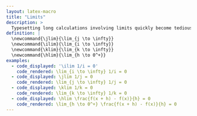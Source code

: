```yaml
---
layout: latex-macro
title: "Limits"
description: >
  Typesetting long calculations involving limits quickly become tedious because the same limit expression (such as "\(\lim_{i \to \infty}\)") appears in each in each step of the calculation—sometimes multiple times!—until the limit is fully evaluated. Any time an expression appears repeatedly, you should consider introducing a macro. In particular, when the input variable for a limit is written as \(i\), \(j\), or \(k\), then the variable almost always is integer index that goes to \(\infty\). Thus, we introduce macros to abbreviate the corresponding limit expressions. Similarly, \(h\) is commonly used as an distance that goes to zero, such as in the definition of the derivative, so we define a macro to insert "\(\lim_{h \to 0^+}\)."
definition: | 
  \newcommand{\jlim}{\lim_{j \to \infty}}
  \newcommand{\ilim}{\lim_{i \to \infty}} 
  \newcommand{\klim}{\lim_{k \to \infty}}
  \newcommand{\hlim}{\lim_{h \to 0^+}}
examples:
  - code_displayed: '\ilim 1/i = 0'
    code_rendered: \lim_{i \to \infty} 1/i = 0
  - code_displayed: \jlim 1/j = 0 
    code_rendered: \lim_{j \to \infty} 1/j = 0
  - code_displayed: \klim 1/k = 0 
    code_rendered: \lim_{k \to \infty} 1/k = 0 
  - code_displayed: \hlim \frac{f(x + h) - f(x)}{h} = 0 
    code_rendered: \lim_{h \to 0^+} \frac{f(x + h) - f(x)}{h} = 0
---
```


